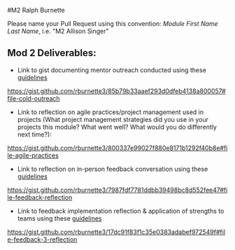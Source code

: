 #M2 Ralph Burnette

Please name your Pull Request using this convention: *Module First Name Last Name*, i.e. "M2 Allison Singer"

## Mod 2 Deliverables:
* Link to gist documenting mentor outreach conducted using these [guidelines](https://github.com/turingschool/career-development-curriculum/blob/master/module_two/cold_outreach_i_guidelines.md)

https://gist.github.com/rburnette3/85b79b33aaef293d0dfeb4138a800057#file-cold-outreach


* Link to reflection on agile practices/project management used in projects (What project management strategies did you use in your projects this module? What went well? What would you do differently next time?):

https://gist.github.com/rburnette3/800337e99027f880e8171b1292f40b8e#file-agile-practices

* Link to reflection on in-person feedback conversation using these [guidelines](https://github.com/turingschool/career-development-curriculum/blob/master/module_two/feedback_conversation_reflection_guidelines.md)

https://gist.github.com/rburnette3/7987fdf7781ddbb39498bc8d552fee47#file-feedback-reflection

* Link to feedback implementation reflection & application of strengths to teams using these [guidelines](https://github.com/turingschool/career-development-curriculum/blob/master/module_two/feedback_implementation_strengths_reflection.md)

https://gist.github.com/rburnette3/17dc91f83f1c35e0383adabef972549f#file-feedback-3-reflection
